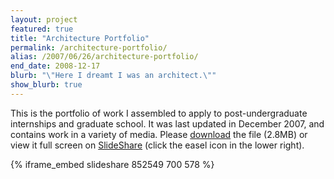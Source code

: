 ```yaml
---
layout: project
featured: true
title: "Architecture Portfolio"
permalink: /architecture-portfolio/
alias: /2007/06/26/architecture-portfolio/
end_date: 2008-12-17
blurb: "\"Here I dreamt I was an architect.\""
show_blurb: true
---
```

This is the portfolio of work I assembled to apply to post-undergraduate internships and graduate school. It was last updated in December 2007, and contains work in a variety of media. Please [download][1] the file (2.8MB) or view it full screen on [SlideShare][2] (click the easel icon in the lower right).  

{% iframe_embed slideshare 852549 700 578 %}

 [1]: /Lehrburger_Portfolio_web.pdf
 [2]: http://www.slideshare.net/lehrblogger/architecture-portfolio-presentation
